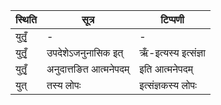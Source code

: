 | स्थिति | सूत्र | टिप्पणी |
| ----- | ------- | ------ |
| युतृँ॒ | - | - |
| युतृँ॒ | उपदेशेऽजनुनासिक इत् | ऋँ-इत्यस्य इत्संज्ञा |
| युतृँ॒ | अनुदात्तङित आत्मनेपदम् | इति आत्मनेपदम् |
| युत् | तस्य लोपः | इत्संज्ञकस्य लोपः |
